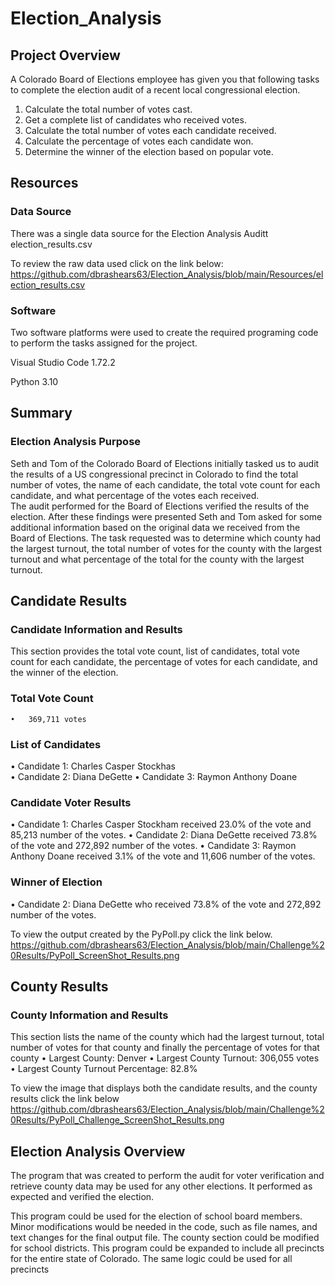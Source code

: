 # Election_Analysis

## Project Overview
A Colorado Board of Elections employee has given you that following tasks to complete the election audit of a recent local congressional election.
1. Calculate the total number of votes cast.
2. Get a complete list of candidates who received votes.
3. Calculate the total number of votes each candidate received.
4. Calculate the percentage of votes each candidate won.
5. Determine the winner of the election based on popular vote.

## Resources

### Data Source 
  There was a single data source for the Election Analysis Auditt
  election_results.csv

  To review the raw data used click on the link below:
  https://github.com/dbrashears63/Election_Analysis/blob/main/Resources/election_results.csv

### Software
  Two software platforms were used to create the required programing code to perform the tasks assigned for the project.

  Visual Studio Code 1.72.2
  
  Python 3.10

## Summary

### Election Analysis Purpose
  Seth and Tom of the Colorado Board of Elections initially tasked us to audit the results of a US congressional precinct in Colorado to find the total number of         votes, the name of each candidate, the total vote count for each candidate, and what percentage of the votes each received.  
  The audit performed for the Board of Elections verified the results of the election. After these findings were presented Seth and Tom asked for some additional         information based on the original data we received from the Board of Elections. The task requested was to determine which county had the largest turnout, the total     number of votes for the county with the largest turnout and what percentage of the total for the county with the largest turnout.

## Candidate Results

### Candidate Information and Results
  This section provides the total vote count, list of candidates, total vote count for each candidate, the percentage of votes for each candidate, and the winner of     the election. 

### Total Vote Count
    •	369,711 votes	

### List of Candidates
   •	Candidate 1: Charles Casper Stockhas	
   •	Candidate 2: Diana DeGette
   •	Candidate 3: Raymon Anthony Doane

### Candidate Voter Results
  •	Candidate 1: Charles Casper Stockham received 23.0% of the vote and 85,213 number of the votes.
  •	Candidate 2: Diana DeGette received 73.8% of the vote and 272,892 number of the votes.
  •	Candidate 3: Raymon Anthony Doane received 3.1% of the vote and 11,606 number of the votes.

### Winner of Election 
 •	Candidate 2: Diana DeGette who received 73.8% of the vote and 272,892 number of the votes.

 To view the output created by the PyPoll.py click the link below.
 https://github.com/dbrashears63/Election_Analysis/blob/main/Challenge%20Results/PyPoll_ScreenShot_Results.png
 
## County Results
### County Information and Results
 
 This section lists the name of the county which had the largest turnout, total number of votes for that county and finally the percentage of votes for that county
  •	Largest County: Denver
  •	Largest County Turnout: 306,055 votes
  •	Largest County Turnout Percentage: 82.8%

  To view the image that displays both the candidate results, and the county results click the link below
  https://github.com/dbrashears63/Election_Analysis/blob/main/Challenge%20Results/PyPoll_Challenge_ScreenShot_Results.png


## Election Analysis Overview
 
  The program that was created to perform the audit for voter verification and retrieve county data may be used for any other elections. It performed as expected and     verified the election. 
  
  This program could be used for the election of school board members. Minor modifications would be needed in the code, such as file names, and text changes for the     final output file. The county section could be modified for school districts.
  This program could be expanded to include all precincts for the entire state of Colorado. The same logic could be used for all precincts

 
 

